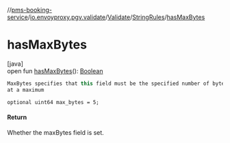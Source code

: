 //[pms-booking-service](../../../../index.md)/[io.envoyproxy.pgv.validate](../../index.md)/[Validate](../index.md)/[StringRules](index.md)/[hasMaxBytes](has-max-bytes.md)

# hasMaxBytes

[java]\
open fun [hasMaxBytes](has-max-bytes.md)(): [Boolean](https://kotlinlang.org/api/core/kotlin-stdlib/kotlin/-boolean/index.html)

```kotlin
MaxBytes specifies that this field must be the specified number of bytes
at a maximum

```
`optional uint64 max_bytes = 5;`

#### Return

Whether the maxBytes field is set.